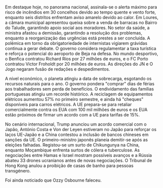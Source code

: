 Em destaque hoje, no panorama nacional, assinala-se o alerta máximo para risco de incêndios em 30 concelhos devido ao tempo quente e vento forte, enquanto seis distritos enfrentam aviso amarelo devido ao calor. Em Loures, a câmara municipal apresentou queixa sobre a venda de barracas no Bairro do Talude, garantindo apoio social aos moradores. No setor da saúde, a ministra afastou a demissão, garantindo a resolução dos problemas, enquanto a reorganização das urgências está prestes a ser concluída. A polémica em torno da obrigatoriedade de internistas vigiarem grávidas continua a gerar debate. O governo considera regulamentar a taxa turística e reforça o potencial do aeroporto de Beja na defesa. No mundo desportivo, o Benfica contratou Richard Ríos por 27 milhões de euros, e o FC Porto contratou Victor Froholdt por 20 milhões de euros. As direções do JN e O Jogo negaram fusão de redações e despedimentos.

A nível económico, o planeta atingiu a data de sobrecarga, esgotando os recursos naturais para o ano. O governo pondera "comprar" dias de férias aos trabalhadores sem perda de benefícios. O endividamento das famílias portuguesas atingiu um recorde histórico. A reciclagem de equipamentos elétricos aumentou 57% no primeiro semestre, e ainda há "cheques" disponíveis para carros elétricos. A UE prepara-se para retaliar comercialmente contra os EUA com 100 mil milhões de euros e os EUA estão próximos de firmar um acordo com a UE para tarifas de 15%.

No cenário internacional, Trump anunciou um acordo comercial com o Japão, António Costa e Von der Leyen estiveram no Japão para reforçar os laços UE-Japão e a China contestou a inclusão de bancos chineses em sanções da UE. O primeiro-ministro japonês planeia demitir-se após as eleições falhadas. Registou-se um surto de Chikungunya na China, enquanto Moçambique enfrenta surtos de cólera e tuberculose. As negociações entre Hamas e Israel mostram possíveis avanços e a Rússia abateu 33 drones ucranianos antes de novas negociações. O Tribunal de Hong Kong anulou a proibição de casas de banho para pessoas transgénero.

Foi ainda noticiado que Ozzy Osbourne faleceu.